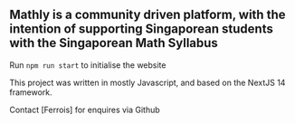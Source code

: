 ## Mathly is a community driven platform, with the intention of supporting Singaporean students with the Singaporean Math Syllabus

Run ```npm run start``` to initialise the website

This project was written in mostly Javascript, and based on the NextJS 14 framework.

Contact [Ferrois] for enquires via Github